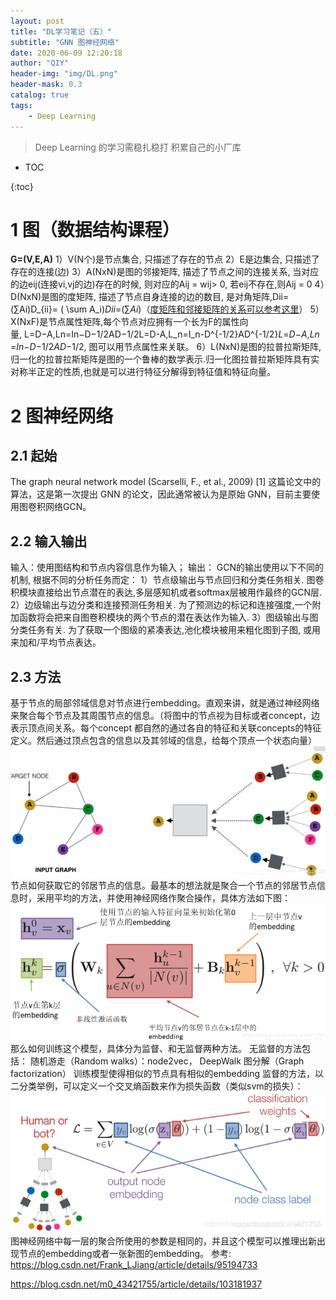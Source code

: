 ```yaml
---
layout: post
title: "DL学习笔记（五）"
subtitle: "GNN 图神经网络"
date: 2020-06-09 12:20:18
author: "QIY"
header-img: "img/DL.png"
header-mask: 0.3
catalog: true
tags:
    - Deep Learning
---
```


> Deep Learning 的学习需稳扎稳打 积累自己的小厂库

* TOC

{:toc}

# 1 图（数据结构课程）
**G=(V,E,A)**
1）V(N个)是节点集合, 只描述了存在的节点
2）E是边集合, 只描述了存在的连接(边)
3）A(NxN)是图的邻接矩阵, 描述了节点之间的连接关系,
当对应的边eij(连接vi,vj的边)存在的时候, 则对应的Aij = wij\> 0, 若eij不存在,则Aij = 0
4）D(NxN)是图的度矩阵, 描述了节点自身连接的边的数目, 是对角矩阵,Dii=(∑Ai)D_{ii}= ( \\sum
A_i)*Dii*​=(∑*Ai*​)（[度矩阵和邻接矩阵的关系可以参考这里](https://blog.csdn.net/Frank_LJiang/article/details/95214027)）
5）X(NxF)是节点属性矩阵,每个节点对应拥有一个长为F的属性向量, L=D−A,Ln=In−D−1/2AD−1/2L=D-A,L_n=I_n-D\^{-1/2}AD\^{-1/2}*L*=*D*−*A*,*Ln*​=*In*​−*D*−1/2*AD*−1/2,
图可以用节点属性来关联。
6）L(NxN)是图的拉普拉斯矩阵,归一化的拉普拉斯矩阵是图的一个鲁棒的数学表示.归一化图拉普拉斯矩阵具有实对称半正定的性质,也就是可以进行特征分解得到特征值和特征向量。
# 2 图神经网络
## 2.1 起始
The graph neural network model (Scarselli, F., et al., 2009) [1]
这篇论文中的算法，这是第一次提出 GNN 的论文，因此通常被认为是原始
GNN，目前主要使用图卷积网络GCN。
## 2.2 输入输出
输入：使用图结构和节点内容信息作为输入；
输出：
GCN的输出使用以下不同的机制, 根据不同的分析任务而定：
1）节点级输出与节点回归和分类任务相关. 图卷积模块直接给出节点潜在的表达,多层感知机或者softmax层被用作最终的GCN层.
2）边级输出与边分类和连接预测任务相关. 为了预测边的标记和连接强度,一个附加函数将会把来自图卷积模块的两个节点的潜在表达作为输入.
3）图级输出与图分类任务有关. 为了获取一个图级的紧凑表达,池化模块被用来粗化图到子图, 或用来加和/平均节点表达。
## 2.3 方法
基于节点的局部邻域信息对节点进行embedding。直观来讲，就是通过神经网络来聚合每个节点及其周围节点的信息。（将图中的节点视为目标或者concept，边表示顶点间关系。每个concept
都自然的通过各自的特征和关联concepts的特征定义。然后通过顶点包含的信息以及其邻域的信息，给每个顶点一个状态向量）
![](/img/in-post/200609_GNN/63f9dfb95bdce67e0eaeb964c8158ac3.png)
节点如何获取它的邻居节点的信息。最基本的想法就是聚合一个节点的邻居节点信息时，采用平均的方法，并使用神经网络作聚合操作，具体方法如下图：
![](/img/in-post/200609_GNN/6567c247fdcb809e00d787686a4a3c59.png)
那么如何训练这个模型，具体分为监督、和无监督两种方法。
无监督的方法包括：
随机游走（Random walks）：node2vec， DeepWalk
图分解（Graph factorization）
训练模型使得相似的节点具有相似的embedding
监督的方法，以二分类举例，可以定义一个交叉熵函数来作为损失函数（类似svm的损失）：
![](/img/in-post/200609_GNN/7552b140229686d1faafeb152e335969.png)
图神经网络中每一层的聚合所使用的参数是相同的，并且这个模型可以推理出新出现节点的embedding或者一张新图的embedding。
参考:
<https://blog.csdn.net/Frank_LJiang/article/details/95194733>

<https://blog.csdn.net/m0_43421755/article/details/103181937>
